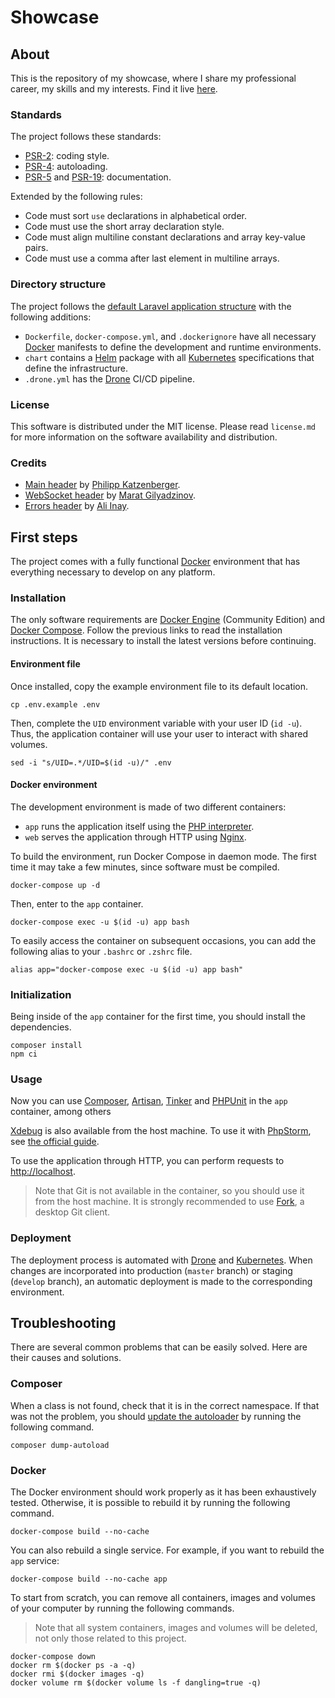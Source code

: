 # Showcase

## About

This is the repository of my showcase, where I share my professional career, my skills and my interests. Find it live [here](https://v0ctor.me).

### Standards

The project follows these standards:

* [PSR-2](https://www.php-fig.org/psr/psr-2/): coding style.
* [PSR-4](https://www.php-fig.org/psr/psr-4/): autoloading.
* [PSR-5](https://github.com/php-fig/fig-standards/blob/master/proposed/phpdoc.md) and [PSR-19](https://github.com/php-fig/fig-standards/blob/master/proposed/phpdoc-tags.md): documentation.

Extended by the following rules:

* Code must sort `use` declarations in alphabetical order.
* Code must use the short array declaration style.
* Code must align multiline constant declarations and array key-value pairs.
* Code must use a comma after last element in multiline arrays.

### Directory structure

The project follows the [default Laravel application structure](https://laravel.com/docs/structure) with the following additions:

* `Dockerfile`, `docker-compose.yml`, and `.dockerignore` have all necessary [Docker](https://www.docker.com) manifests to define the development and runtime environments.
* `chart` contains a [Helm](https://helm.sh) package with all [Kubernetes](https://kubernetes.io) specifications that define the infrastructure.
* `.drone.yml` has the [Drone](https://drone.io) CI/CD pipeline.

### License
This software is distributed under the MIT license. Please read `license.md` for more information on the software availability and distribution.

### Credits
* [Main header](https://unsplash.com/photos/jVx8JaO2Ddc) by [Philipp Katzenberger](https://unsplash.com/@fantasyflip).
* [WebSocket header](https://unsplash.com/photos/7m2gkYUDfFE) by [Marat Gilyadzinov](https://unsplash.com/@m3design).
* [Errors header](https://unsplash.com/photos/-coR_4tgtWA) by [Ali Inay](http://unsplash.com/@inayali).

## First steps

The project comes with a fully functional [Docker](https://www.docker.com) environment that has everything necessary to develop on any platform.

### Installation

The only software requirements are [Docker Engine](https://docs.docker.com/engine/installation/) (Community Edition) and [Docker Compose](https://docs.docker.com/compose/install/). Follow the previous links to read the installation instructions. It is necessary to install the latest versions before continuing.

#### Environment file

Once installed, copy the example environment file to its default location.

```Shell
cp .env.example .env
```

Then, complete the `UID` environment variable with your user ID (`id -u`). Thus, the application container will use your user to interact with shared volumes.

```Shell
sed -i "s/UID=.*/UID=$(id -u)/" .env
```

#### Docker environment

The development environment is made of two different containers:

* `app` runs the application itself using the [PHP interpreter](https://php.net).
* `web` serves the application through HTTP using [Nginx](https://nginx.org).

To build the environment, run Docker Compose in daemon mode. The first time it may take a few minutes, since software must be compiled.

```Shell
docker-compose up -d
```

Then, enter to the `app` container.

```Shell
docker-compose exec -u $(id -u) app bash
```

To easily access the container on subsequent occasions, you can add the following alias to your `.bashrc` or `.zshrc` file.

```Shell
alias app="docker-compose exec -u $(id -u) app bash"
```

### Initialization

Being inside of the `app` container for the first time, you should install the dependencies.

```Shell
composer install
npm ci
```

### Usage

Now you can use [Composer](https://getcomposer.org), [Artisan](https://laravel.com/docs/artisan), [Tinker](https://github.com/laravel/tinker) and [PHPUnit](https://phpunit.de) in the `app` container, among others

[Xdebug](https://xdebug.org) is also available from the host machine. To use it with [PhpStorm](https://www.jetbrains.com/phpstorm/), see [the official guide](https://www.jetbrains.com/help/phpstorm/configuring-xdebug.html#integrationWithProduct).

To use the application through HTTP, you can perform requests to [http://localhost](http://localhost).

> Note that Git is not available in the container, so you should use it from the host machine. It is strongly recommended to use [Fork](https://git-fork.com), a desktop Git client.

### Deployment

The deployment process is automated with [Drone](https://drone.io) and [Kubernetes](https://kubernetes.io). When changes are incorporated into production (`master` branch) or staging (`develop` branch), an automatic deployment is made to the corresponding environment.

## Troubleshooting

There are several common problems that can be easily solved. Here are their causes and solutions.

### Composer

When a class is not found, check that it is in the correct namespace. If that was not the problem, you should [update the autoloader](https://getcomposer.org/doc/03-cli.md#dump-autoload-dumpautoload-) by running the following command.

```Shell
composer dump-autoload
```

### Docker

The Docker environment should work properly as it has been exhaustively tested. Otherwise, it is possible to rebuild it by running the following command.

```Shell
docker-compose build --no-cache
```

You can also rebuild a single service. For example, if you want to rebuild the `app` service:

```Shell
docker-compose build --no-cache app
```

To start from scratch, you can remove all containers, images and volumes of your computer by running the following commands.

> Note that all system containers, images and volumes will be deleted, not only those related to this project.

```Shell
docker-compose down
docker rm $(docker ps -a -q)
docker rmi $(docker images -q)
docker volume rm $(docker volume ls -f dangling=true -q)
```
